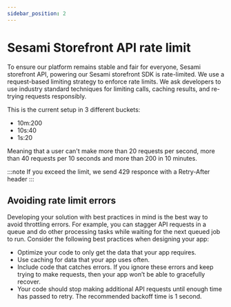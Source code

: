 ```yaml
---
sidebar_position: 2
---
```


# Sesami Storefront API rate limit

To ensure our platform remains stable and fair for everyone, Sesami storefront API, powering our Sesami storefront SDK is rate-limited. We use a request-based limiting strategy to enforce rate limits. We ask developers to use industry standard techniques for limiting calls, caching results, and re-trying requests responsibly.

This is the current setup in 3 different buckets:

- 10m:200
- 10s:40
- 1s:20

Meaning that a user can't make more than 20 requests per second, more than 40 requests per 10 seconds and more than 200 in 10 minutes.

:::note
If you exceed the limit, we send 429 responce with a Retry-After header
:::

## Avoiding rate limit errors
Developing your solution with best practices in mind is the best way to avoid throttling errors. For example, you can stagger API requests in a queue and do other processing tasks while waiting for the next queued job to run. Consider the following best practices when designing your app:

- Optimize your code to only get the data that your app requires.
- Use caching for data that your app uses often.
- Include code that catches errors. If you ignore these errors and keep trying to make requests, then your app won’t be able to gracefully recover.
- Your code should stop making additional API requests until enough time has passed to retry. The recommended backoff time is 1 second.